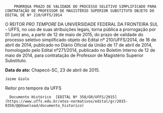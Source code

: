         PRORROGA PRAZO DE VALIDADE DO PROCESSO SELETIVO SIMPLIFICADO PARA CONTRATAÇÃO DE PROFESSOR DE MAGISTÉRIO SUPERIOR SUBSTITUTO OBJETO DO EDITAL DE Nº 210/UFFS/2014  

O REITOR *PRO TEMPORE* DA UNIVERSIDADE FEDERAL DA FRONTEIRA SUL - UFFS, no uso de suas atribuições legais, torna pública a prorrogação por 01 (um) ano, a partir de 12 de maio de 2015, do prazo de validade do processo seletivo simplificado objeto do Edital nº 210/UFFS/2014, de 16 de abril de 2014, publicado no Diário Oficial da União de 17 de abril de 2014, homologado pelo Edital nº271/2014, publicado no Boletim Interno de 12 de maio de 2014, para contratação de Professor de Magistério Superior Substituto.

  

   **Data do ato:** Chapecó-SC, 23 de abril de 2015.   
 

    Jaime Giolo   
 Reitor pro tempore da UFFS 

      Documento Histórico  [EDITAL Nº 358/GR/UFFS/2015](https://www.uffs.edu.br/atos-normativos/edital/gr/2015-0358/@@download/documento_historico)     
      